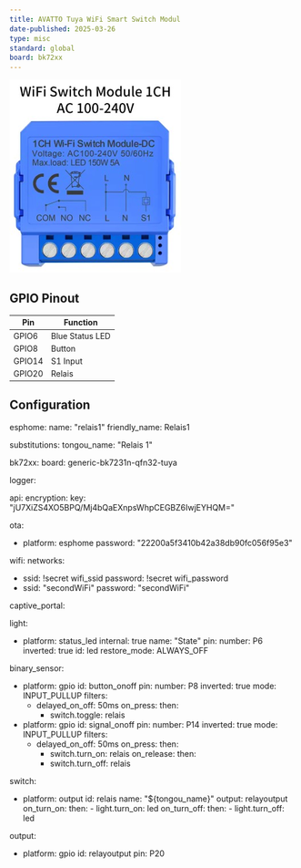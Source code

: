 ```yaml
---
title: AVATTO Tuya WiFi Smart Switch Modul
date-published: 2025-03-26
type: misc
standard: global
board: bk72xx
---
```

![Product Image](./AVATTOTuyaWiFiSmartSwitch.jpg "Product Image")

## GPIO Pinout

| Pin    | Function           |
| ------ | ------------------ |
| GPIO6  | Blue Status LED    |
| GPIO8  | Button             |
| GPIO14 | S1 Input           |
| GPIO20 | Relais             |

## Configuration

esphome:
  name: "relais1"
  friendly_name: Relais1

substitutions:
  tongou_name: "Relais 1"

bk72xx:
  board: generic-bk7231n-qfn32-tuya

logger:

api:
  encryption:
    key: "jU7XiZS4XO5BPQ/Mj4bQaEXnpsWhpCEGBZ6IwjEYHQM="

ota:
  - platform: esphome
    password: "22200a5f3410b42a38db90fc056f95e3"

wifi:
  networks:
  - ssid: !secret wifi_ssid
    password: !secret wifi_password
  - ssid: "secondWiFi"
    password: "secondWiFi"

captive_portal:

light:
  - platform: status_led
    internal: true
    name: "State"
    pin:
      number: P6
      inverted: true
    id: led
    restore_mode: ALWAYS_OFF

binary_sensor:
  - platform: gpio
    id: button_onoff
    pin:
      number: P8
      inverted: true
      mode: INPUT_PULLUP
    filters:
     - delayed_on_off: 50ms
    on_press:
      then:
        - switch.toggle: relais
  - platform: gpio
    id: signal_onoff
    pin:
      number: P14
      inverted: true
      mode: INPUT_PULLUP
    filters:
     - delayed_on_off: 50ms
    on_press:
      then:
        - switch.turn_on: relais
    on_release: 
      then:
        - switch.turn_off: relais   

switch:
  - platform: output
    id: relais
    name: "${tongou_name}"
    output: relayoutput
    on_turn_on: 
      then:
        - light.turn_on: led
    on_turn_off: 
      then:
        - light.turn_off: led

output:
  - platform: gpio
    id: relayoutput
    pin: P20
